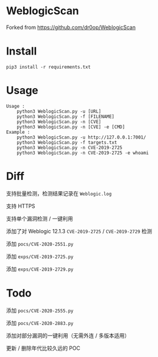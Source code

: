 # WeblogicScan

Forked from https://github.com/dr0op/WeblogicScan

# Install

```
pip3 install -r requirements.txt
```

# Usage

```
Usage :
	python3 WeblogicScan.py -u [URL]
	python3 WeblogicScan.py -f [FILENAME]
	python3 WeblogicScan.py -n [CVE]
	python3 WeblogicScan.py -n [CVE] -e [CMD]
Example :
	python3 WeblogicScan.py -u http://127.0.0.1:7001/
	python3 WeblogicScan.py -f targets.txt
	python3 WeblogicScan.py -n CVE-2019-2725
	python3 WeblogicScan.py -n CVE-2019-2725 -e whoami
```

# Diff

支持批量检测，检测结果记录在 `Weblogic.log`

支持 HTTPS

支持单个漏洞检测 / 一键利用

添加了对 Weblogic 12.1.3 `CVE-2019-2725` / `CVE-2019-2729` 检测

添加 `pocs/CVE-2020-2551.py`

添加 `exps/CVE-2019-2725.py`

添加 `exps/CVE-2019-2729.py`

# Todo

添加 `pocs/CVE-2020-2555.py`

添加 `pocs/CVE-2020-2883.py`

添加对部分漏洞的一键利用（无需外连 / 多版本适用）

更新 / 删除年代比较久远的 POC 